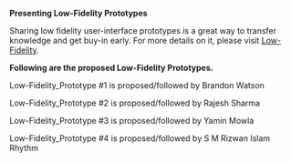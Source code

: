 **Presenting Low-Fidelity Prototypes**

Sharing low fidelity user-interface prototypes is a great way to transfer knowledge and get buy-in early. For more details on it, please visit [Low-Fidelity](https://www.nngroup.com/videos/low-fi-prototypes-stakeholders/).

**Following are the proposed Low-Fidelity Prototypes.**

Low-Fidelity_Prototype #1 is proposed/followed by Brandon Watson

Low-Fidelity_Prototype #2 is proposed/followed by Rajesh Sharma

Low-Fidelity_Prototype #3 is proposed/followed by Yamin Mowla

Low-Fidelity_Prototype #4 is proposed/followed by S M Rizwan Islam Rhythm


